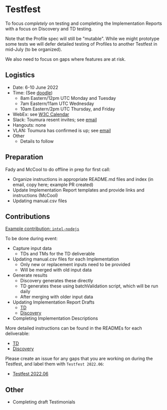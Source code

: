 # Testfest
To focus *completely* on testing and completing the Implementation Reports with a focus on Discovery and TD testing.

Note that the Profile spec will still be "mutable".  While we might prototype some tests we will defer detailed testing of Profiles to another
Testfest in mid-July (to be organized).

We also need to focus on gaps where features are at risk.

## Logistics
* Date: 6-10 June 2022
* Time: (See [doodle](https://doodle.com/meeting/participate/id/bmZp0L3d))
   - 8am Eastern/12pm UTC Monday and Tuesday
   - 7am Eastern/11am UTC Wednesday
   - 10am Eastern/2pm UTC Thursday, and Friday
* WebEx: see [W3C Calendar](https://www.w3.org/groups/wg/wot/calendar)
* Slack: Toumura resent invites; see [email](https://lists.w3.org/Archives/Member/member-wot-ig/2022May/0009.html)
* Hangouts: none
* VLAN: Toumura has confirmed is up; see [email](https://lists.w3.org/Archives/Member/member-wot-ig/2022May/0009.html)
* Other
   - Details to follow

## Preparation
Fady and McCool to do offline in prep for first call:
- Organize instructions in appropriate README.md files and index (in email, copy here; example PR created)
- Update Implementation Report templates and provide links and instructions (McCool)
- Updating manual.csv files

## Contributions
[Example contribution: `intel-nodejs`](https://github.com/w3c/wot-testing/pull/312)

To be done during event:
- Capture input data
    - TDs and TMs for the TD deliverable
- Updating manual.csv files for each Implementation
    - Only new or replacement inputs need to be provided
    - Will be merged with old input data
- Generate results
    - Discovery generates these directly
    - TD generates these using batchValidation script, which will be run daily
    - After merging with older input data
- Updating Implementation Report Drafts
    - [TD](https://github.com/w3c/wot-thing-description/pull/1522)
    - [Discovery](link)
- Completing Implementation Descriptions 

More detailed instructions can be found in the READMEs for each deliverable:
- [TD](TD/README.md)
- [Discovery](Discovery/README.md)

Please create an issue for any gaps that you are working on during the Testfest, and label them with `Testfest 2022.06`:
- [Testfest 2022.06](https://github.com/w3c/wot-testing/labels/Testfest%202022.06)

## Other
- Completing draft Testimonials


